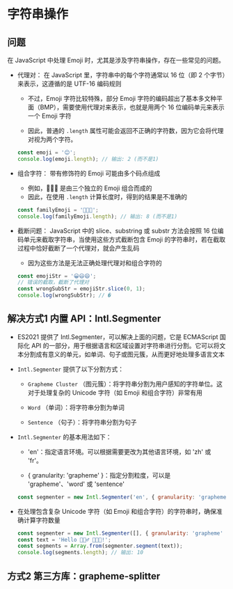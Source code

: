 # 字符串操作

## 问题

在 JavaScript 中处理 Emoji 时，尤其是涉及字符串操作，存在一些常见的问题。

+ 代理对： 在 JavaScript 里，字符串中的每个字符通常以 16 位（即 2 个字节）来表示，这遵循的是 UTF-16 编码规则

  + 不过，Emoji 字符比较特殊，部分 Emoji 字符的编码超出了基本多文种平面（BMP），需要使用代理对来表示，也就是用两个 16 位编码单元来表示一个 Emoji 字符

  + 因此，普通的 `.length` 属性可能会返回不正确的字符数，因为它会将代理对视为两个字符。

  ```js
  const emoji = '😊';
  console.log(emoji.length); // 输出: 2 (而不是1)
  ```

+ 组合字符： 带有修饰符的 Emoji 可能由多个码点组成

  + 例如，👨‍👩‍👧 是由三个独立的 Emoji 组合而成的
  + 因此，在使用 `.length` 计算长度时，得到的结果是不准确的

  ```js
  const familyEmoji = '👨‍👩‍👧';
  console.log(familyEmoji.length); // 输出: 8 (而不是1)
  ```

+ 截断问题： JavaScript 中的 slice、substring 或 substr 方法会按照 16 位编码单元来截取字符串，当使用这些方式截断包含 Emoji 的字符串时，若在截取过程中恰好截断了一个代理对，就会产生乱码

  + 因为这些方法是无法正确处理代理对和组合字符的

  ```js
  const emojiStr = '😀😃😄';
  // 错误的截取，截断了代理对
  const wrongSubStr = emojiStr.slice(0, 1);
  console.log(wrongSubStr); // �
  ```

## 解决方式1 内置 API：Intl.Segmenter

+ ES2021 提供了 Intl.Segmenter，可以解决上面的问题，它是 ECMAScript 国际化 API 的一部分，用于根据语言和区域设置对字符串进行分割。它可以将文本分割成有意义的单元，如单词、句子或图元簇，从而更好地处理多语言文本

+ `Intl.Segmenter` 提供了以下分割方式：

  + `Grapheme Cluster` （图元簇）：将字符串分割为用户感知的字符单位。这对于处理复杂的 Unicode 字符（如 Emoji 和组合字符）非常有用

  + `Word` （单词）：将字符串分割为单词

  + `Sentence` （句子）：将字符串分割为句子

+ `Intl.Segmenter` 的基本用法如下：

  + 'en'：指定语言环境。可以根据需要更改为其他语言环境，如 'zh' 或 'fr'。

  + { granularity: 'grapheme' }：指定分割粒度，可以是 'grapheme'、'word' 或 'sentence'

  ```js
  const segmenter = new Intl.Segmenter('en', { granularity: 'grapheme' });
  ```

+ 在处理包含复杂 Unicode 字符（如 Emoji 和组合字符）的字符串时，确保准确计算字符数量

  ```js
  const segmenter = new Intl.Segmenter([], { granularity: 'grapheme' });
  const text = 'Hello 🤦🏻‍♂️ 👨‍👩‍👧!';
  const segments = Array.from(segmenter.segment(text));
  console.log(segments.length); // 输出: 10
  ```

## 方式2 第三方库：grapheme-splitter
